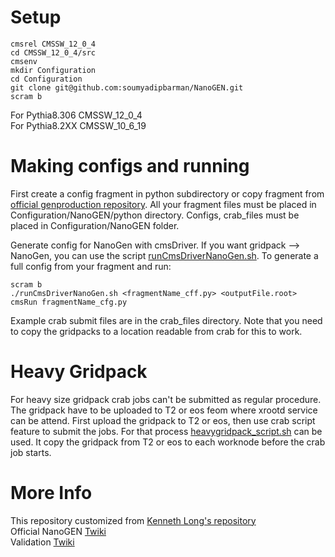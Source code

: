 # Setup

```
cmsrel CMSSW_12_0_4 
cd CMSSW_12_0_4/src
cmsenv
mkdir Configuration
cd Configuration
git clone git@github.com:soumyadipbarman/NanoGEN.git
scram b
```
For Pythia8.306 CMSSW_12_0_4 \
For Pythia8.2XX CMSSW_10_6_19

# Making configs and running
First create a config fragment in python subdirectory or copy fragment from [official genproduction repository](https://github.com/cms-sw/genproductions/tree/master/genfragments). All your fragment files must be placed in Configuration/NanoGEN/python directory. Configs, crab_files must be placed in Configuration/NanoGEN folder.

Generate config for NanoGen with cmsDriver. If you want gridpack --> NanoGen, you can use the script [runCmsDriverNanoGen.sh](runCmsDriverNanoGen.sh). To generate a full config from your fragment and run:

```
scram b
./runCmsDriverNanoGen.sh <fragmentName_cff.py> <outputFile.root>
cmsRun fragmentName_cfg.py
```

Example crab submit files are in the crab_files directory. Note that you need to copy the gridpacks to a location readable from crab for this to work.

# Heavy Gridpack
For heavy size gridpack crab jobs can't be submitted as regular procedure. The gridpack have to be uploaded to T2 or eos feom where xrootd service can be attend. First upload the gridpack to T2 or eos, then use crab script feature to submit the jobs. For that process [heavygridpack_script.sh](crab_files/heavygridpack_script.sh) can be used. It copy the gridpack from T2 or eos to each worknode before the crab job starts.

# More Info
This repository customized from [Kenneth Long's repository](https://github.com/kdlong/WMassNanoGen) \
Official NanoGEN [Twiki](https://twiki.cern.ch/twiki/bin/viewauth/CMS/NanoGen) \
Validation [Twiki](https://twiki.cern.ch/twiki/bin/view/CMS/GeneratorValidation#Validation_Workflow)

